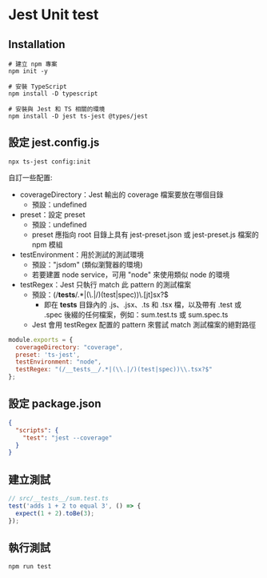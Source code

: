 # Jest Unit test

## Installation
```shell
# 建立 npm 專案
npm init -y

# 安裝 TypeScript
npm install -D typescript

# 安裝與 Jest 和 TS 相關的環境
npm install -D jest ts-jest @types/jest
```

## 設定 jest.config.js
```shell
npx ts-jest config:init
```

自訂一些配置:
+ coverageDirectory：Jest 輸出的 coverage 檔案要放在哪個目錄
  + 預設：undefined
+ preset：設定 preset
  + 預設：undefined
  + preset 應指向 root 目錄上具有 jest-preset.json 或 jest-preset.js 檔案的 npm 模組
+ testEnvironment：用於測試的測試環境
  + 預設："jsdom" (類似瀏覽器的環境)
  + 若要建置 node service，可用 "node" 來使用類似 node 的環境
+ testRegex：Jest 只執行 match 此 pattern 的測試檔案
  + 預設：(/__tests__/.*|(\\.|/)(test|spec))\\.[jt]sx?$
    + 即在 __tests__ 目錄內的 .js、.jsx、.ts 和 .tsx 檔，以及帶有 .test 或 .spec 後綴的任何檔案，例如：sum.test.ts 或 sum.spec.ts
  + Jest 會用 testRegex 配置的 pattern 來嘗試 match 測試檔案的絕對路徑

```javascript
module.exports = {
  coverageDirectory: "coverage",
  preset: 'ts-jest',
  testEnvironment: "node",
  testRegex: "(/__tests__/.*|(\\.|/)(test|spec))\\.tsx?$"
};
```

## 設定 package.json
```json
{
  "scripts": {
    "test": "jest --coverage"
  }
}
```

## 建立測試
```typescript
// src/__tests__/sum.test.ts
test('adds 1 + 2 to equal 3', () => {
  expect(1 + 2).toBe(3);
});
```

## 執行測試
```shell
npm run test
```
